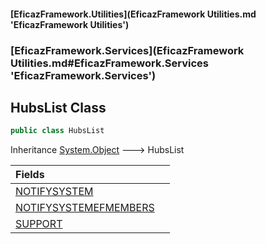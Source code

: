 #### [EficazFramework.Utilities](EficazFramework Utilities.md 'EficazFramework Utilities')
### [EficazFramework.Services](EficazFramework Utilities.md#EficazFramework.Services 'EficazFramework.Services')

## HubsList Class

```csharp
public class HubsList
```

Inheritance [System.Object](https://docs.microsoft.com/en-us/dotnet/api/System.Object 'System.Object') &#129106; HubsList

| Fields | |
| :--- | :--- |
| [NOTIFYSYSTEM](EficazFramework.Services/HubsList/NOTIFYSYSTEM.md 'EficazFramework.Services.HubsList.NOTIFYSYSTEM') | |
| [NOTIFYSYSTEMEFMEMBERS](EficazFramework.Services/HubsList/NOTIFYSYSTEMEFMEMBERS.md 'EficazFramework.Services.HubsList.NOTIFYSYSTEMEFMEMBERS') | |
| [SUPPORT](EficazFramework.Services/HubsList/SUPPORT.md 'EficazFramework.Services.HubsList.SUPPORT') | |
